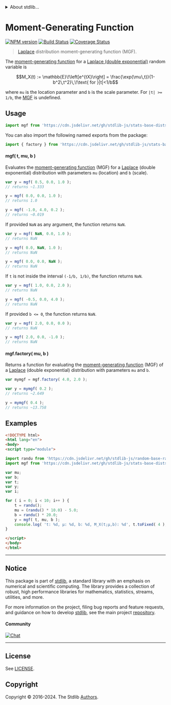 <!--

@license Apache-2.0

Copyright (c) 2018 The Stdlib Authors.

Licensed under the Apache License, Version 2.0 (the "License");
you may not use this file except in compliance with the License.
You may obtain a copy of the License at

   http://www.apache.org/licenses/LICENSE-2.0

Unless required by applicable law or agreed to in writing, software
distributed under the License is distributed on an "AS IS" BASIS,
WITHOUT WARRANTIES OR CONDITIONS OF ANY KIND, either express or implied.
See the License for the specific language governing permissions and
limitations under the License.

-->


<details>
  <summary>
    About stdlib...
  </summary>
  <p>We believe in a future in which the web is a preferred environment for numerical computation. To help realize this future, we've built stdlib. stdlib is a standard library, with an emphasis on numerical and scientific computation, written in JavaScript (and C) for execution in browsers and in Node.js.</p>
  <p>The library is fully decomposable, being architected in such a way that you can swap out and mix and match APIs and functionality to cater to your exact preferences and use cases.</p>
  <p>When you use stdlib, you can be absolutely certain that you are using the most thorough, rigorous, well-written, studied, documented, tested, measured, and high-quality code out there.</p>
  <p>To join us in bringing numerical computing to the web, get started by checking us out on <a href="https://github.com/stdlib-js/stdlib">GitHub</a>, and please consider <a href="https://opencollective.com/stdlib">financially supporting stdlib</a>. We greatly appreciate your continued support!</p>
</details>

# Moment-Generating Function

[![NPM version][npm-image]][npm-url] [![Build Status][test-image]][test-url] [![Coverage Status][coverage-image]][coverage-url] <!-- [![dependencies][dependencies-image]][dependencies-url] -->

> [Laplace][laplace-distribution] distribution moment-generating function (MGF).

<!-- Section to include introductory text. Make sure to keep an empty line after the intro `section` element and another before the `/section` close. -->

<section class="intro">

The [moment-generating function][mgf] for a [Laplace (double exponential)][laplace-distribution] random variable is

<!-- <equation class="equation" label="eq:laplace_mgf_function" align="center" raw="M_X(t) := \mathbb{E}\!\left[e^{tX}\right] = \frac{\exp(\mu\,t)}{1-b^2\,t^2}\,\!\text{ for }|t|<1/b" alt="Moment-generating function (MGF) for a Laplace (double exponential) distribution."> -->

```math
M_X(t) := \mathbb{E}\!\left[e^{tX}\right] = \frac{\exp(\mu\,t)}{1-b^2\,t^2}\,\!\text{ for }|t|<1/b
```

<!-- <div class="equation" align="center" data-raw-text="M_X(t) := \mathbb{E}\!\left[e^{tX}\right] = \frac{\exp(\mu\,t)}{1-b^2\,t^2}\,\!\text{ for }|t|&lt;1/b" data-equation="eq:laplace_mgf_function">
    <img src="https://cdn.jsdelivr.net/gh/stdlib-js/stdlib@51534079fef45e990850102147e8945fb023d1d0/lib/node_modules/@stdlib/stats/base/dists/laplace/mgf/docs/img/equation_laplace_mgf_function.svg" alt="Moment-generating function (MGF) for a Laplace (double exponential) distribution.">
    <br>
</div> -->

<!-- </equation> -->

where `mu` is the location parameter and `b` is the scale parameter. For `|t| >= 1/b`, the [MGF][mgf] is undefined.

</section>

<!-- /.intro -->

<!-- Package usage documentation. -->



<section class="usage">

## Usage

```javascript
import mgf from 'https://cdn.jsdelivr.net/gh/stdlib-js/stats-base-dists-laplace-mgf@v0.2.1-esm/index.mjs';
```

You can also import the following named exports from the package:

```javascript
import { factory } from 'https://cdn.jsdelivr.net/gh/stdlib-js/stats-base-dists-laplace-mgf@v0.2.1-esm/index.mjs';
```

#### mgf( t, mu, b )

Evaluates the [moment-generating function][mgf] (MGF) for a [Laplace][laplace-distribution] (double exponential) distribution with parameters `mu` (location) and `b` (scale).

```javascript
var y = mgf( 0.5, 0.0, 1.0 );
// returns ~1.333

y = mgf( 0.0, 0.0, 1.0 );
// returns 1.0

y = mgf( -1.0, 4.0, 0.2 );
// returns ~0.019
```

If provided `NaN` as any argument, the function returns `NaN`.

```javascript
var y = mgf( NaN, 0.0, 1.0 );
// returns NaN

y = mgf( 0.0, NaN, 1.0 );
// returns NaN

y = mgf( 0.0, 0.0, NaN );
// returns NaN
```

If `t` is not inside the interval `(-1/b, 1/b)`, the function returns `NaN`.

```javascript
var y = mgf( 1.0, 0.0, 2.0 );
// returns NaN

y = mgf( -0.5, 0.0, 4.0 );
// returns NaN
```

If provided `b <= 0`, the function returns `NaN`.

```javascript
var y = mgf( 2.0, 0.0, 0.0 );
// returns NaN

y = mgf( 2.0, 0.0, -1.0 );
// returns NaN
```

#### mgf.factory( mu, b )

Returns a function for evaluating the [moment-generating function][mgf] (MGF) of a [Laplace][laplace-distribution] (double exponential) distribution with parameters `mu` and `b`.

```javascript
var mymgf = mgf.factory( 4.0, 2.0 );

var y = mymgf( 0.2 );
// returns ~2.649

y = mymgf( 0.4 );
// returns ~13.758
```

</section>

<!-- /.usage -->

<!-- Package usage notes. Make sure to keep an empty line after the `section` element and another before the `/section` close. -->

<section class="notes">

</section>

<!-- /.notes -->

<!-- Package usage examples. -->

<section class="examples">

## Examples

<!-- eslint no-undef: "error" -->

```html
<!DOCTYPE html>
<html lang="en">
<body>
<script type="module">

import randu from 'https://cdn.jsdelivr.net/gh/stdlib-js/random-base-randu@esm/index.mjs';
import mgf from 'https://cdn.jsdelivr.net/gh/stdlib-js/stats-base-dists-laplace-mgf@v0.2.1-esm/index.mjs';

var mu;
var b;
var t;
var y;
var i;

for ( i = 0; i < 10; i++ ) {
    t = randu();
    mu = (randu() * 10.0) - 5.0;
    b = randu() * 20.0;
    y = mgf( t, mu, b );
    console.log( 't: %d, µ: %d, b: %d, M_X(t;µ,b): %d', t.toFixed( 4 ), mu.toFixed( 4 ), b.toFixed( 4 ), y.toFixed( 4 ) );
}

</script>
</body>
</html>
```

</section>

<!-- /.examples -->

<!-- Section to include cited references. If references are included, add a horizontal rule *before* the section. Make sure to keep an empty line after the `section` element and another before the `/section` close. -->

<section class="references">

</section>

<!-- /.references -->

<!-- Section for related `stdlib` packages. Do not manually edit this section, as it is automatically populated. -->

<section class="related">

</section>

<!-- /.related -->

<!-- Section for all links. Make sure to keep an empty line after the `section` element and another before the `/section` close. -->


<section class="main-repo" >

* * *

## Notice

This package is part of [stdlib][stdlib], a standard library with an emphasis on numerical and scientific computing. The library provides a collection of robust, high performance libraries for mathematics, statistics, streams, utilities, and more.

For more information on the project, filing bug reports and feature requests, and guidance on how to develop [stdlib][stdlib], see the main project [repository][stdlib].

#### Community

[![Chat][chat-image]][chat-url]

---

## License

See [LICENSE][stdlib-license].


## Copyright

Copyright &copy; 2016-2024. The Stdlib [Authors][stdlib-authors].

</section>

<!-- /.stdlib -->

<!-- Section for all links. Make sure to keep an empty line after the `section` element and another before the `/section` close. -->

<section class="links">

[npm-image]: http://img.shields.io/npm/v/@stdlib/stats-base-dists-laplace-mgf.svg
[npm-url]: https://npmjs.org/package/@stdlib/stats-base-dists-laplace-mgf

[test-image]: https://github.com/stdlib-js/stats-base-dists-laplace-mgf/actions/workflows/test.yml/badge.svg?branch=v0.2.1
[test-url]: https://github.com/stdlib-js/stats-base-dists-laplace-mgf/actions/workflows/test.yml?query=branch:v0.2.1

[coverage-image]: https://img.shields.io/codecov/c/github/stdlib-js/stats-base-dists-laplace-mgf/main.svg
[coverage-url]: https://codecov.io/github/stdlib-js/stats-base-dists-laplace-mgf?branch=main

<!--

[dependencies-image]: https://img.shields.io/david/stdlib-js/stats-base-dists-laplace-mgf.svg
[dependencies-url]: https://david-dm.org/stdlib-js/stats-base-dists-laplace-mgf/main

-->

[chat-image]: https://img.shields.io/gitter/room/stdlib-js/stdlib.svg
[chat-url]: https://app.gitter.im/#/room/#stdlib-js_stdlib:gitter.im

[stdlib]: https://github.com/stdlib-js/stdlib

[stdlib-authors]: https://github.com/stdlib-js/stdlib/graphs/contributors

[umd]: https://github.com/umdjs/umd
[es-module]: https://developer.mozilla.org/en-US/docs/Web/JavaScript/Guide/Modules

[deno-url]: https://github.com/stdlib-js/stats-base-dists-laplace-mgf/tree/deno
[deno-readme]: https://github.com/stdlib-js/stats-base-dists-laplace-mgf/blob/deno/README.md
[umd-url]: https://github.com/stdlib-js/stats-base-dists-laplace-mgf/tree/umd
[umd-readme]: https://github.com/stdlib-js/stats-base-dists-laplace-mgf/blob/umd/README.md
[esm-url]: https://github.com/stdlib-js/stats-base-dists-laplace-mgf/tree/esm
[esm-readme]: https://github.com/stdlib-js/stats-base-dists-laplace-mgf/blob/esm/README.md
[branches-url]: https://github.com/stdlib-js/stats-base-dists-laplace-mgf/blob/main/branches.md

[stdlib-license]: https://raw.githubusercontent.com/stdlib-js/stats-base-dists-laplace-mgf/main/LICENSE

[laplace-distribution]: https://en.wikipedia.org/wiki/Laplace_distribution

[mgf]: https://en.wikipedia.org/wiki/Moment-generating_function

</section>

<!-- /.links -->
